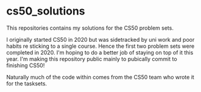 # cs50_solutions
This repositories contains my solutions for the CS50 problem sets.

I originally started CS50 in 2020 but was sidetracked by uni work and poor habits re sticking to a single course. Hence the first two problem sets were completed in 2020. I'm hoping to do a better job of staying on top of it this year. I'm making this repository public mainly to pubically commit to finishing CS50!

Naturally much of the code within comes from the CS50 team who wrote it for the tasksets.
